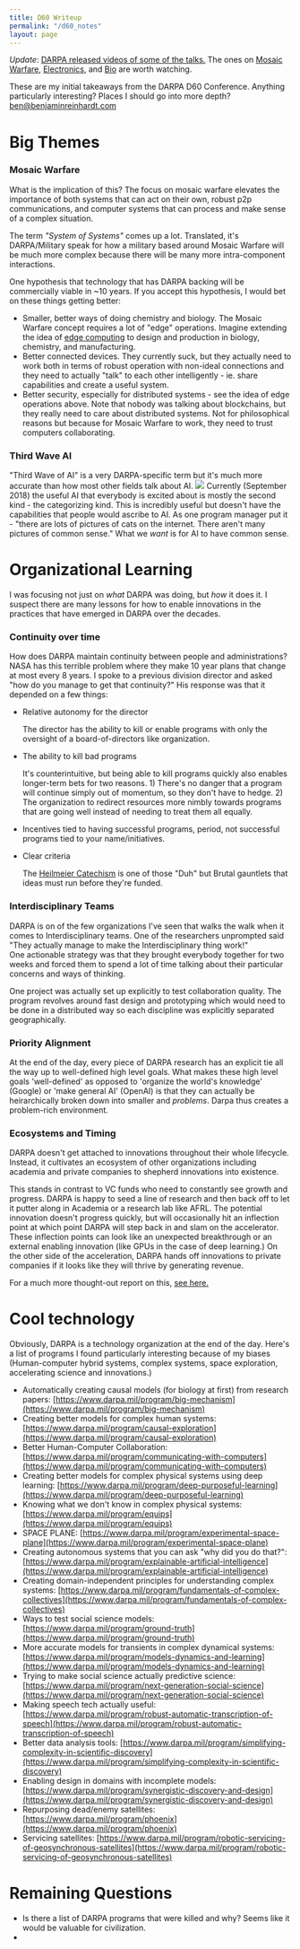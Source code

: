 ```yaml
---
title: D60 Writeup
permalink: "/d60_notes"
layout: page
---
```

_Update_: [DARPA released videos of some of the talks.](https://www.youtube.com/playlist?list=PL6wMum5UsYvbLCUdhDjA_j0cXhlBI0jnW)
The ones on [Mosaic Warfare](https://www.youtube.com/watch?v=33VAnIEjDgk&list=PL6wMum5UsYvbLCUdhDjA_j0cXhlBI0jnW&index=4&t=0s), [Electronics](https://www.youtube.com/watch?v=W_cB8VYunY8&list=PL6wMum5UsYvbLCUdhDjA_j0cXhlBI0jnW&index=5&t=0s), and [Bio](https://www.youtube.com/watch?v=CdRdkxb3G7w&list=PL6wMum5UsYvbLCUdhDjA_j0cXhlBI0jnW&index=8&t=0s) are worth watching.


These are my initial takeaways from the DARPA D60 Conference. Anything particularly interesting? Places I should go into more depth? <ben@benjaminreinhardt.com>


# Big Themes
### Mosaic Warfare
What is the implication of this? The focus on mosaic warfare elevates the importance of both systems that can act on their own, robust p2p communications, and computer systems that can process and make sense of a complex situation.

The term *"System of Systems"* comes up a lot. Translated, it's DARPA/Military speak for how a military based around Mosaic Warfare will be much more complex because there will be many more intra-component interactions.

One hypothesis that technology that has DARPA backing will be commercially viable in ~10 years. If you accept this hypothesis, I would bet on these things getting better:
- Smaller, better ways of doing chemistry and biology. The Mosaic Warfare concept requires a lot of "edge" operations. Imagine extending the idea of [edge computing](https://en.wikipedia.org/wiki/Edge_computing) to design and production in biology, chemistry, and manufacturing.
- Better connected devices. They currently suck, but they actually need to work both in terms of robust operation with non-ideal connections and they need to actually "talk" to each other intelligently - ie. share capabilities and create a useful system.
- Better security, especially for distributed systems - see the idea of edge operations above. Note that nobody was talking about blockchains, but they really need to care about distributed systems. Not for philosophical reasons but because for Mosaic Warfare to work, they need to trust computers collaborating.
### Third Wave AI
"Third Wave of AI" is a very DARPA-specific term but it's much more accurate than how most other fields talk about AI.
![](https://www.nextbigfuture.com/wp-content/uploads/2017/02/3wavesAI-1-730x430.jpg)
Currently (September 2018) the useful AI that everybody is excited about is mostly the second kind - the categorizing kind. This is incredibly useful but doesn't have the capabilities that people would ascribe to AI. As one program manager put it - "there are lots of pictures of cats on the internet. There aren't many pictures of common sense." What we *want* is for AI to have common sense.

# Organizational Learning
I was focusing not just on *what* DARPA was doing, but *how* it does it. I suspect there are many lessons for how to enable innovations in the practices that have emerged in DARPA over the decades.
### Continuity over time
How does DARPA maintain continuity between people and administrations? NASA has this terrible problem where they make 10 year plans that change at most every 8 years. I spoke to a previous division director and asked "how do you manage to get that continuity?" His response was that it depended on a few things:
- Relative autonomy for the director

  The director has the ability to kill or enable programs with only the oversight of a board-of-directors like organization.
- The ability to kill bad programs

  It's counterintuitive, but being able to kill programs quickly also enables longer-term bets for two reasons. 1) There's no danger that a program will continue simply out of momentum, so they don't have to hedge. 2) The organization to redirect resources more nimbly towards programs that are going well instead of needing to treat them all equally.
- Incentives tied to having successful programs, period, not successful programs tied to your name/initiatives.
- Clear criteria

  The [Heilmeier Catechism](https://www.darpa.mil/work-with-us/heilmeier-catechism) is one of those "Duh" but Brutal gauntlets that ideas must run before they're funded.


### Interdisciplinary Teams
DARPA is on of the few organizations I've seen that walks the walk when it comes to Interdisciplinary teams. One of the researchers unprompted said "They actually manage to make the Interdisciplinary thing work!"  
One actionable strategy was that they brought everybody together for two weeks and forced them to spend a lot of time talking about their particular concerns and ways of thinking.

One project was actually set up explicitly to test collaboration quality. The program revolves around fast design and prototyping which would need to be done in a distributed way so each discipline was explicitly separated geographically.

### Priority Alignment
At the end of the day, every piece of DARPA research has an explicit tie all the way up to well-defined high level goals. What makes these high level goals 'well-defined' as opposed to 'organize the world's knowledge' (Google) or 'make general AI' (OpenAI) is that they can actually be heirarchically broken down into smaller and *problems*. Darpa thus creates a problem-rich environment.


### Ecosystems and Timing
DARPA doesn't get attached to innovations throughout their whole lifecycle. Instead, it cultivates an ecosystem of other organizations including academia and private companies to shepherd innovations into existence.

This stands in contrast to VC funds who need to constantly see growth and progress. DARPA is happy to seed a line of research and then back off to let it putter along in Academia or a research lab like AFRL. The potential innovation doesn't progress quickly, but will occasionally hit an inflection point at which point DARPA will step back in and slam on the accelerator. These inflection points can look like an unexpected breakthrough or an external enabling innovation (like GPUs in the case of deep learning.) On the other side of the acceleration, DARPA hands off innovations to private companies if it looks like they will thrive by generating revenue.

For a much more thought-out report on this, [see here.](https://fas.org/sgp/crs/natsec/R45088.pdf)

# Cool technology
Obviously, DARPA is a technology organization at the end of the day. Here's a list of programs I found particularly interesting because of my biases (Human-computer hybrid systems, complex systems, space exploration, accelerating science and innovations.)

-  Automatically creating causal models (for biology at first) from research papers: [https://www.darpa.mil/program/big-mechanism](https://www.darpa.mil/program/big-mechanism)
- Creating better models for complex human systems:
[https://www.darpa.mil/program/causal-exploration](https://www.darpa.mil/program/causal-exploration)
- Better Human-Computer Collaboration:[https://www.darpa.mil/program/communicating-with-computers](https://www.darpa.mil/program/communicating-with-computers)
- Creating better models for complex physical systems using deep learning:
[https://www.darpa.mil/program/deep-purposeful-learning](https://www.darpa.mil/program/deep-purposeful-learning)
- Knowing what we don't know in complex physical systems:
[https://www.darpa.mil/program/equips](https://www.darpa.mil/program/equips)
- SPACE PLANE:
[https://www.darpa.mil/program/experimental-space-plane](https://www.darpa.mil/program/experimental-space-plane)
- Creating autonomous systems that you can ask "why did you do that?":
[https://www.darpa.mil/program/explainable-artificial-intelligence](https://www.darpa.mil/program/explainable-artificial-intelligence)
- Creating domain-independent principles for understanding complex systems:
[https://www.darpa.mil/program/fundamentals-of-complex-collectives](https://www.darpa.mil/program/fundamentals-of-complex-collectives)
- Ways to test social science models:
[https://www.darpa.mil/program/ground-truth](https://www.darpa.mil/program/ground-truth)
- More accurate models for transients in complex dynamical systems:
[https://www.darpa.mil/program/models-dynamics-and-learning](https://www.darpa.mil/program/models-dynamics-and-learning)
- Trying to make social science actually predictive science:
[https://www.darpa.mil/program/next-generation-social-science](https://www.darpa.mil/program/next-generation-social-science)
- Making speech tech actually useful:
[https://www.darpa.mil/program/robust-automatic-transcription-of-speech](https://www.darpa.mil/program/robust-automatic-transcription-of-speech)
- Better data analysis tools:
[https://www.darpa.mil/program/simplifying-complexity-in-scientific-discovery](https://www.darpa.mil/program/simplifying-complexity-in-scientific-discovery)
- Enabling design in domains with incomplete models:
[https://www.darpa.mil/program/synergistic-discovery-and-design](https://www.darpa.mil/program/synergistic-discovery-and-design)
- Repurposing dead/enemy satellites:
[https://www.darpa.mil/program/phoenix](https://www.darpa.mil/program/phoenix)
- Servicing satellites:
[https://www.darpa.mil/program/robotic-servicing-of-geosynchronous-satellites](https://www.darpa.mil/program/robotic-servicing-of-geosynchronous-satellites)


# Remaining Questions
- Is there a list of DARPA programs that were killed and why? Seems like it would be valuable for civilization.
-
